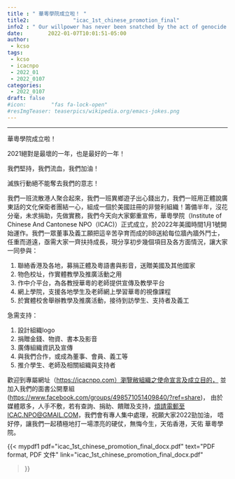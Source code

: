 ```yaml
---
title : " 華粵學院成立啦！ "
title2:              "icac_1st_chinese_promotion_final"
info2 : " Our willpower has never been snatched by the act of genocide."
date:        2022-01-07T10:01:51-05:00
author:
 - kcso
tags:
 - kcso
 - icacnpo
 - 2022_01
 - 2022_0107
categories:
 - 2022_0107
draft: false
#icon:        "fas fa-lock-open"
#resImgTeaser: teaserpics/wikipedia.org/emacs-jokes.png
---
```

---

華粵學院成立啦！


2021絕對是最壞的一年，也是最好的一年！

我們堅持，我們流血，我們加油！

滅族行動絕不能奪去我們的意志！

我們一班流散港人聚合起來，我們一班異鄉遊子出心錢出力，我們一班用正體說廣東話的文化保衛者團結一心，組成一個於美國註冊的非營利組織！籌備半年，沒花分毫，未求捐助，先做實務，我們今天向大家鄭重宣佈，華粵學院（Institute of Chinese And Cantonese NPO（ICAC)）正式成立，於2022年美國時間1月1號開始運作。我們一眾董事及義工願把這辛苦孕育而成的BB送給每位牆內牆外鬥士，任重而道遠，亟需大家一齊扶持成長，現分享初步幾個項目及各方面情況，讓大家一同參與：


1. 聯絡香港及各地，募捐正體及粵語書與影音，送贈美國及其他國家
2. 物色校址，作實體教學及推廣活動之用
3. 作中介平台，為各教授華粵的老師提供宣傳及教學平台
4. 網上學院，支援各地學生及老師網上學習華粵的視像課程
5. 於實體校舍舉辦教學及推廣活動，接待到訪學生、支持者及義工


急需支持：
1. 設計組織logo
2. 捐贈金錢、物資、書本及影音
3. 廣傳組織資訊及宣傳
4. 與我們合作，或成為董事、會員、義工等
5. 推介學生、老師及相關組織與支持者 


歡迎到專屬網址（https://icacnpo.com）瀏覽敝組織之使命宣言及成立目的，
並加入我們的面書公開羣組 (https://www.facebook.com/groups/498571051409840/?ref=share)，
由於媒體眾多，人手不敷，若有查詢、捐助、饋贈及支持，煩請電郵至ICAC.NPO@GMAIL.COM，我們會有專人集中處理，祝願大家2022勁加油，
唔好停，讓我們一起積極地打一場漂亮的硬仗，無悔今生，天佑香港，天佑
華粵學院。

{{< mypdf1 pdf="icac_1st_chinese_promotion_final_docx.pdf"
text="PDF format, PDF 文件"
link="icac_1st_chinese_promotion_final_docx.pdf"
>}}

